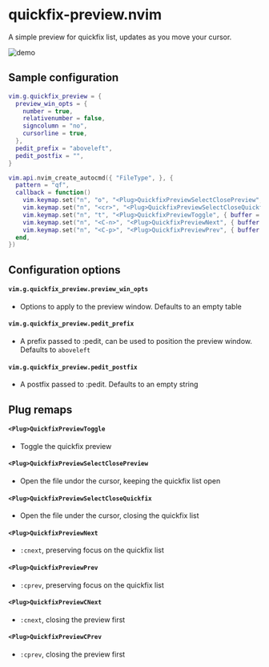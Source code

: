 # quickfix-preview.nvim

A simple preview for quickfix list, updates as you move your cursor.

![demo](https://elanmed.dev/nvim-plugins/quickfix-preview.gif)

## Sample configuration

```lua 
vim.g.quickfix_preview = {
  preview_win_opts = {
    number = true,
    relativenumber = false,
    signcolumn = "no",
    cursorline = true,
  },
  pedit_prefix = "aboveleft",
  pedit_postfix = "",
}

vim.api.nvim_create_autocmd({ "FileType", }, {
  pattern = "qf",
  callback = function()
    vim.keymap.set("n", "o", "<Plug>QuickfixPreviewSelectClosePreview", { buffer = true, })
    vim.keymap.set("n", "<cr>", "<Plug>QuickfixPreviewSelectCloseQuickfix", { buffer = true, })
    vim.keymap.set("n", "t", "<Plug>QuickfixPreviewToggle", { buffer = true, })
    vim.keymap.set("n", "<C-n>", "<Plug>QuickfixPreviewNext", { buffer = true, })
    vim.keymap.set("n", "<C-p>", "<Plug>QuickfixPreviewPrev", { buffer = true, })
  end,
})
```

## Configuration options

#### `vim.g.quickfix_preview.preview_win_opts`
- Options to apply to the preview window. Defaults to an empty table

#### `vim.g.quickfix_preview.pedit_prefix`
- A prefix passed to :pedit, can be used to position the preview window. Defaults to `aboveleft`

#### `vim.g.quickfix_preview.pedit_postfix`
- A postfix passed to :pedit. Defaults to an empty string

## Plug remaps

#### `<Plug>QuickfixPreviewToggle`
- Toggle the quickfix preview

#### `<Plug>QuickfixPreviewSelectClosePreview`
- Open the file undor the cursor, keeping the quickfix list open

#### `<Plug>QuickfixPreviewSelectCloseQuickfix`
- Open the file under the cursor, closing the quickfix list

#### `<Plug>QuickfixPreviewNext`
- `:cnext`, preserving focus on the quickfix list

#### `<Plug>QuickfixPreviewPrev`
- `:cprev`, preserving focus on the quickfix list

#### `<Plug>QuickfixPreviewCNext`
- `:cnext`, closing the preview first

#### `<Plug>QuickfixPreviewCPrev`
- `:cprev`, closing the preview first

